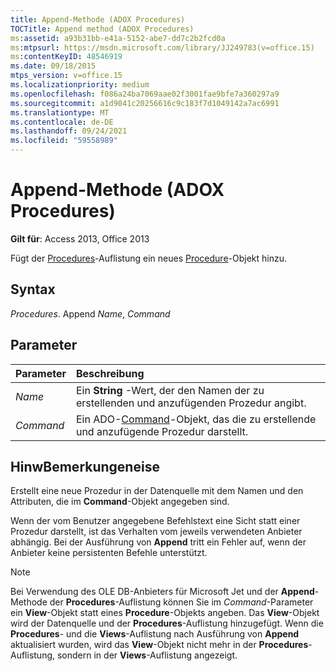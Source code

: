 ```yaml
---
title: Append-Methode (ADOX Procedures)
TOCTitle: Append method (ADOX Procedures)
ms:assetid: a93b31bb-e41a-5152-abe7-dd7c2b2fcd0a
ms:mtpsurl: https://msdn.microsoft.com/library/JJ249783(v=office.15)
ms:contentKeyID: 48546919
ms.date: 09/18/2015
mtps_version: v=office.15
ms.localizationpriority: medium
ms.openlocfilehash: f086a24ba7069aae02f3001fae9bfe7a360297a9
ms.sourcegitcommit: a1d9041c20256616c9c183f7d1049142a7ac6991
ms.translationtype: MT
ms.contentlocale: de-DE
ms.lasthandoff: 09/24/2021
ms.locfileid: "59558989"
---
```

# <a name="append-method-adox-procedures"></a>Append-Methode (ADOX Procedures)

**Gilt für**: Access 2013, Office 2013

Fügt der [Procedures](procedures-collection-adox.md)-Auflistung ein neues [Procedure](procedure-object-adox.md)-Objekt hinzu.

## <a name="syntax"></a>Syntax

*Procedures*. Append *Name*, *Command*

## <a name="parameters"></a>Parameter

|Parameter|Beschreibung|
|:--------|:----------|
|*Name* |Ein **String** -Wert, der den Namen der zu erstellenden und anzufügenden Prozedur angibt.|
|*Command* |Ein ADO-[Command](command-object-ado.md)-Objekt, das die zu erstellende und anzufügende Prozedur darstellt.|

## <a name="remarks"></a>HinwBemerkungeneise

Erstellt eine neue Prozedur in der Datenquelle mit dem Namen und den Attributen, die im **Command**-Objekt angegeben sind.

Wenn der vom Benutzer angegebene Befehlstext eine Sicht statt einer Prozedur darstellt, ist das Verhalten vom jeweils verwendeten Anbieter abhängig. Bei der Ausführung von **Append** tritt ein Fehler auf, wenn der Anbieter keine persistenten Befehle unterstützt.

> [!NOTE]
> Bei Verwendung des OLE DB-Anbieters für Microsoft Jet und der **Append**-Methode der **Procedures**-Auflistung können Sie im *Command*-Parameter ein **View**-Objekt statt eines **Procedure**-Objekts angeben. Das **View**-Objekt wird der Datenquelle und der **Procedures**-Auflistung hinzugefügt. Wenn die **Procedures**- und die **Views**-Auflistung nach Ausführung von **Append** aktualisiert wurden, wird das **View**-Objekt nicht mehr in der **Procedures**-Auflistung, sondern in der **Views**-Auflistung angezeigt.


